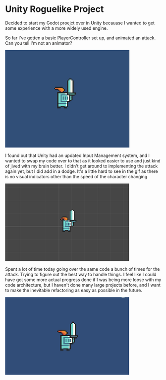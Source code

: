 # Unity Roguelike Project

Decided to start my Godot proejct over in Unity becauase I wanted to get some experience with a more widely used engine.

So far I've gotten a basic PlayerController set up, and animated an attack. Can you tell I'm not an animator?

![](https://github.com/TrevorWM/TrevorWM/blob/main/DudeShmoovin.gif)

I found out that Unity had an updated Input Management system, and I wanted to swap my code over to that
as it looked easier to use and just kind of jived with my brain better. I didn't get around to implementing
the attack again yet, but I did add in a dodge. It's a little hard to see in the gif as there is no visual
indicators other than the speed of the character changing.

![](https://github.com/TrevorWM/TrevorWM/blob/main/DudeDodging.gif)

Spent a lot of time today going over the same code a bunch of times for the attack. Trying to figure out
the best way to handle things. I feel like I could have got some more actual progress done if I was being
more loose with my code architecture, but I haven't done many large projects before, and I want to make
the inevitable refactoring as easy as possible in the future.

![](https://github.com/TrevorWM/TrevorWM/blob/main/DudeSwingin.gif)
